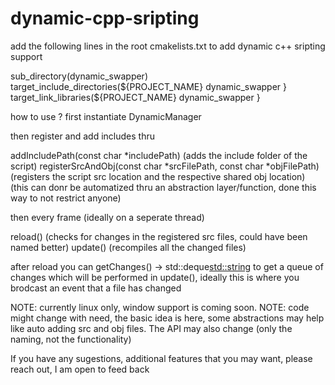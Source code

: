 # dynamic-cpp-sripting


add the following lines in the root cmakelists.txt to add dynamic c++ sripting support 

sub_directory(dynamic_swapper)  
target_include_directories(${PROJECT_NAME}
    dynamic_swapper
}
target_link_libraries(${PROJECT_NAME}
    dynamic_swapper
}



how to use ?
first instantiate DynamicManager


then register and add includes thru

addIncludePath(const char *includePath) (adds the include folder of the script)
registerSrcAndObj(const char *srcFilePath, const char *objFilePath) (registers the script src location and the respective shared obj location) (this can donr be automatized thru an abstraction layer/function, done this way to not restrict anyone)


then every frame (ideally on a seperate thread)

reload() (checks for changes in the registered src files, could have been named better)
update() (recompiles all the changed files)


after reload you can 
getChanges() -> std::deque<std::string> to get a queue of changes which will be performed in update(), ideally this is where you brodcast an event that a file has changed


NOTE: currently linux only, window support is coming soon.
NOTE: code might change with need, the basic idea is here, some abstractions may help like auto adding src and obj files. The API may also change (only the naming, not the functionality)


If you have any sugestions, additional features that you may want, please reach out, I am open to feed back


